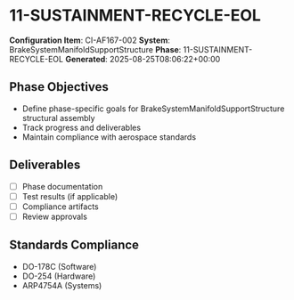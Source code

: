 # 11-SUSTAINMENT-RECYCLE-EOL

**Configuration Item**: CI-AF167-002
**System**: BrakeSystemManifoldSupportStructure
**Phase**: 11-SUSTAINMENT-RECYCLE-EOL
**Generated**: 2025-08-25T08:06:22+00:00

## Phase Objectives
- Define phase-specific goals for BrakeSystemManifoldSupportStructure structural assembly
- Track progress and deliverables
- Maintain compliance with aerospace standards

## Deliverables
- [ ] Phase documentation
- [ ] Test results (if applicable)
- [ ] Compliance artifacts
- [ ] Review approvals

## Standards Compliance
- DO-178C (Software)
- DO-254 (Hardware)
- ARP4754A (Systems)


